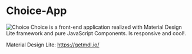 # Choice-App
![Choice](https://i.ibb.co/Mn15nMh/Screenshot-2020-06-03-Choice.png)
Choice is a front-end application realized with Material Design Lite framework and pure JavaScript Components.
Is responsive and cool!.

Material Design Lite: https://getmdl.io/
